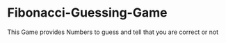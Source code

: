 # Fibonacci-Guessing-Game

This Game provides Numbers to guess and tell that you are correct or not
